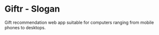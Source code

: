 # Giftr - Slogan
Gift recommendation web app suitable for computers ranging from mobile phones to desktops.
